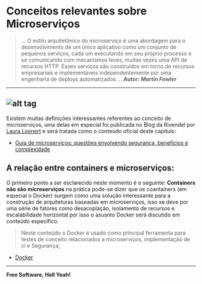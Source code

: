 # Conceitos relevantes sobre Microserviços

> ... O estilo arquitetônico do microserviço é uma abordagem para o desenvolvimento de um único aplicativo como um conjunto de pequenos serviços, cada um executando em seu próprio processo e se comunicando com mecanismos leves, muitas vezes uma API de recursos HTTP. Esses serviços são construídos em torno de recursos empresariais e implementáveis independentemente por uma engenharia de deploys automatizados ... ***Autor: Martin Fowler***

---
![alt tag](https://github.com/2TINsecdevops/classroom/raw/master/content/pexels/sdmun6g.jpg)
---

Existem muitas definições interessantes referentes ao conceito de microserviços, uma delas em especial foi publicada no Blog da Rivendel por [Laura Loenert](https://www.linkedin.com/in/lauraloenert) e será tratada como o conteúdo oficial deste capítulo:

* [Guia de microserviços: questões envolvendo segurança, benefícios e complexidade](http://blog.rivendel.com.br/2017/06/30/guia-de-microservicos-questoes-envolvendo-seguranca-beneficios-e-complexidade/)

## A relação entre containers e microserviços:

O primeiro ponto a ser esclarecido neste momento é o seguinte: **Containers não são microserviços** na prática pode-se dizer que os coantainers (em especial o Docker) surgem como uma solução interessante para a construção de arquiteturas baseadas em microserviços, isso se deve por uma série de fatores como desacoplação, isolamento de recursos e escalabilidade horizontal por isso o asusnto Docker será discutido em conteúdo específico.

> Neste conteúdo o Docker é usado como principal ferramenta para testes de conceito relacionados a microserviços, implementação de ci e Segurança;

* [Docker](https://github.com/2TINsecdevops/classroom/blob/master/content/3Microservicos/3.1Docker)

---

**Free Software, Hell Yeah!**